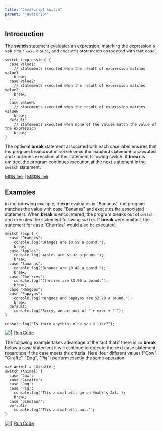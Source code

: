 ```yaml
---
title: "JavaScript Switch"
parent: "javascript"
---
```


## Introduction

The **switch** statement evaluates an expression, matching the expression's value to a `case` clause, and executes statements associated with that case.

    switch (expression) {
      case value1:
        // statements executed when the result of expression matches value1
        break;
      case value2:
        // statements executed when the result of expression matches value2
        break;
      ...
      case valueN:
        // statements executed when the result of expression matches valueN
        break;
      default:
        // statements executed when none of the values match the value of the expression
        break;
    }

The optional **break** statement associated with each case label ensures that the program breaks out of `switch` once the matched statement is executed and continues execution at the statement following switch. If **break** is omitted, the program continues execution at the next statement in the `switch` statement.

[MDN link](https://developer.mozilla.org/en-US/docs/Web/JavaScript/Reference/Statements/switch) | [MSDN link](https://msdn.microsoft.com/en-us/library/hzc6t81t.aspx)

## Examples

In the following example, if **expr** evaluates to "Bananas", the program matches the value with case "Bananas" and executes the associated statement. When **break** is encountered, the program breaks out of `switch` and executes the statement following `switch`. If **break** were omitted, the statement for case "Cherries" would also be executed.

    switch (expr) {
      case "Oranges":
        console.log("Oranges are $0.59 a pound.");
        break;
      case "Apples":
        console.log("Apples are $0.32 a pound.");
        break;
      case "Bananas":
        console.log("Bananas are $0.48 a pound.");
        break;
      case "Cherries":
        console.log("Cherries are $3.00 a pound.");
        break;
      case "Mangoes":
      case "Papayas":
        console.log("Mangoes and papayas are $2.79 a pound.");
        break;
      default:
        console.log("Sorry, we are out of " + expr + ".");
    }

    console.log("Is there anything else you'd like?");

![:rocket:](//forum.freecodecamp.com/images/emoji/emoji_one/rocket.png?v=2 ":rocket:") [Run Code](https://repl.it/C8DP/0)

The following example takes advantage of the fact that if there is no **break** below a case statement it will continue to execute the next case statement regardless if the case meets the criteria. Here, four different values ("Cow", "Giraffe", "Dog", "Pig") perform exactly the same operation.

    var Animal = 'Giraffe';
    switch (Animal) {
      case 'Cow':
      case 'Giraffe':
      case 'Dog':
      case 'Pig':
        console.log('This animal will go on Noah\'s Ark.');
        break;
      case 'Dinosaur':
      default:
        console.log('This animal will not.');
    }

![:rocket:](//forum.freecodecamp.com/images/emoji/emoji_one/rocket.png?v=2 ":rocket:") [Run Code](https://repl.it/C8DP/1)
